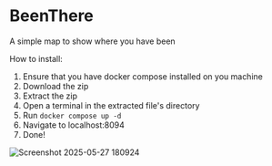 # BeenThere
A simple map to show where you have been

How to install:

1. Ensure that you have docker compose installed on you machine
2. Download the zip
3. Extract the zip
4. Open a terminal in the extracted file's directory
5. Run ``` docker compose up -d ```
6. Navigate to localhost:8094
7. Done!

![Screenshot 2025-05-27 180924](https://github.com/user-attachments/assets/980c6a15-614f-4772-aa18-97e3534f8b12)
